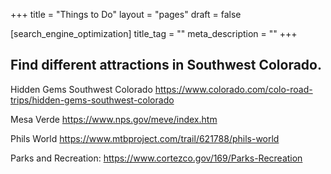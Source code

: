 +++
title = "Things to Do"
layout = "pages"
draft = false

[search_engine_optimization]
title_tag = ""
meta_description = ""
+++

## Find different attractions in Southwest Colorado.

Hidden Gems Southwest Colorado <!-- raw HTML omitted --> <!-- raw HTML omitted --> <!-- raw HTML omitted --> <!-- raw HTML omitted --><a target="_blank" rel="noopener" href="https://www.colorado.com/colo-road-trips/hidden-gems-southwest-colorado">https://www.colorado.com/colo-road-trips/hidden-gems-southwest-colorado</a><!-- raw HTML omitted --> <!-- raw HTML omitted -->

Mesa Verde <!-- raw HTML omitted --> <!-- raw HTML omitted --> <!-- raw HTML omitted --> <!-- raw HTML omitted --><a target="_blank" rel="noopener" href="https://www.nps.gov/meve/index.htm">https://www.nps.gov/meve/index.htm</a><!-- raw HTML omitted --> <!-- raw HTML omitted -->

Phils World <!-- raw HTML omitted --> <!-- raw HTML omitted --> <!-- raw HTML omitted --> <!-- raw HTML omitted --><a target="_blank" rel="noopener" href="https://www.mtbproject.com/trail/621788/phils-world">https://www.mtbproject.com/trail/621788/phils-world</a><!-- raw HTML omitted --> <!-- raw HTML omitted -->

Parks and Recreation: https://www.cortezco.gov/169/Parks-Recreation
